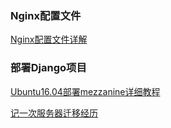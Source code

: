 ### Nginx配置文件

[Nginx配置文件详解](deploy/Nginx配置文件详解.md)

### 部署Django项目

[Ubuntu16.04部署mezzanine详细教程](deploy/Ubuntu16.04部署mezzanine详细教程.md)

[记一次服务器迁移经历](deploy/记一次服务器迁移经历.md)
